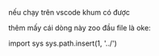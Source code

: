 nếu chạy trên vscode khum có được

thêm mấy cái dòng này zoo đầu file là oke:

import sys 
sys.path.insert(1, '../')
